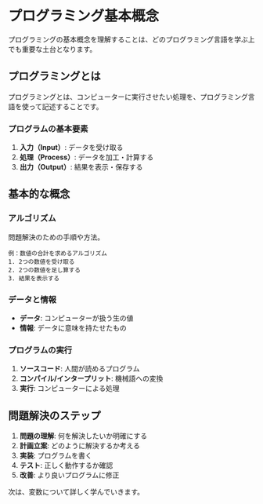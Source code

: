 # プログラミング基本概念

プログラミングの基本概念を理解することは、どのプログラミング言語を学ぶ上でも重要な土台となります。

## プログラミングとは

プログラミングとは、コンピューターに実行させたい処理を、プログラミング言語を使って記述することです。

### プログラムの基本要素

1. **入力（Input）**: データを受け取る
2. **処理（Process）**: データを加工・計算する
3. **出力（Output）**: 結果を表示・保存する

## 基本的な概念

### アルゴリズム

問題解決のための手順や方法。

```
例：数値の合計を求めるアルゴリズム
1. 2つの数値を受け取る
2. 2つの数値を足し算する
3. 結果を表示する
```

### データと情報

- **データ**: コンピューターが扱う生の値
- **情報**: データに意味を持たせたもの

### プログラムの実行

1. **ソースコード**: 人間が読めるプログラム
2. **コンパイル/インタープリット**: 機械語への変換
3. **実行**: コンピューターによる処理

## 問題解決のステップ

1. **問題の理解**: 何を解決したいか明確にする
2. **計画立案**: どのように解決するか考える
3. **実装**: プログラムを書く
4. **テスト**: 正しく動作するか確認
5. **改善**: より良いプログラムに修正

次は、変数について詳しく学んでいきます。